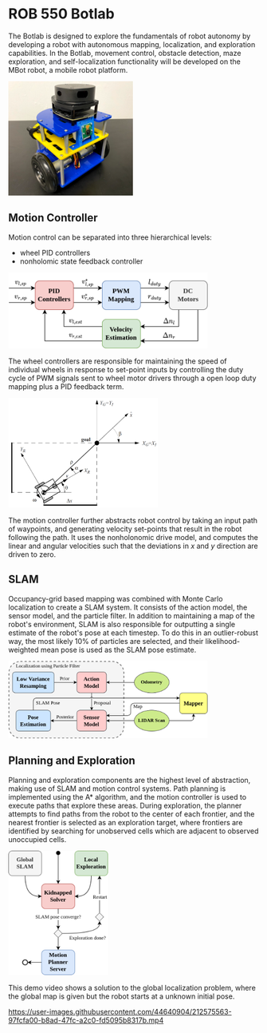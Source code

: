 # ROB 550 Botlab
The Botlab is designed to explore the fundamentals of robot autonomy by developing a robot with autonomous mapping, localization, and exploration capabilities. 
In the Botlab, movement control, obstacle detection, maze exploration, and self-localization functionality will be developed on the MBot robot, a mobile robot platform.

<img src="data/mbot.png" width="250">

## Motion Controller
Motion control can be separated into three hierarchical levels: 
- wheel PID controllers 
- nonholomic state feedback controller

<img src="data/wheel_pid.png" width="400">

The wheel controllers are responsible for maintaining the speed of individual wheels in response to set-point inputs by controlling the duty cycle of PWM signals sent to wheel motor drivers through a open loop duty mapping plus a PID feedback term.

<img src="data/nonholomic.png" width="300">

The motion controller further abstracts robot control by taking an input path of waypoints, and generating velocity set-points that result in the robot following the path. It uses the nonholonomic drive model, and computes the linear and angular velocities such that the deviations in *x* and *y* direction are driven to zero.

## SLAM
Occupancy-grid based mapping was combined with Monte Carlo localization to create a SLAM system.
It consists of the action model, the sensor model, and the particle filter. In addition to maintaining a map of the robot's environment, SLAM is also responsible for outputting a single estimate of the robot's pose at each timestep. To do this in an outlier-robust way, the most likely 10% of particles are selected, and their likelihood-weighted mean pose is used as the SLAM pose estimate.

<img src="data/slam_components.png" width="400">

## Planning and Exploration
Planning and exploration components are the highest level of abstraction, making use of SLAM and motion control systems. 
Path planning is implemented using the A* algorithm, and the motion controller is used to execute paths that explore these areas. 
During exploration, the planner attempts to find paths from the robot to the center of each frontier, and the nearest frontier is selected as an exploration target, where frontiers are identified by searching for unobserved cells which are adjacent to observed unoccupied cells.

<img src="data/bonus_states.png" width="200">

This demo video shows a solution to the global localization problem, where the global map is given but the robot starts at a unknown initial pose. 

https://user-images.githubusercontent.com/44640904/212575563-97fcfa00-b8ad-47fc-a2c0-fd5095b8317b.mp4
